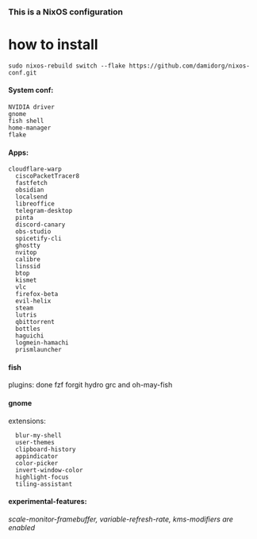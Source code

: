 ### This is a NixOS configuration
# how to install
```
sudo nixos-rebuild switch --flake https://github.com/damidorg/nixos-conf.git
```
#### System conf:
	NVIDIA driver
	gnome
	fish shell
	home-manager
	flake

#### Apps:
	cloudflare-warp
      ciscoPacketTracer8
      fastfetch
      obsidian
      localsend
      libreoffice
      telegram-desktop
      pinta
      discord-canary
      obs-studio
      spicetify-cli
      ghostty
      nvitop
      calibre
      linssid
      btop
      kismet
      vlc
      firefox-beta
      evil-helix
      steam
      lutris
      qbittorrent
      bottles
      haguichi
      logmein-hamachi
      prismlauncher

#### fish 
plugins:
	done
	fzf
	forgit
	hydro
	grc
and oh-may-fish

#### gnome
extensions:

	  blur-my-shell
      user-themes
      clipboard-history
      appindicator
      color-picker
      invert-window-color
      highlight-focus
      tiling-assistant
#### experimental-features:
*scale-monitor-framebuffer, variable-refresh-rate, kms-modifiers are enabled*

